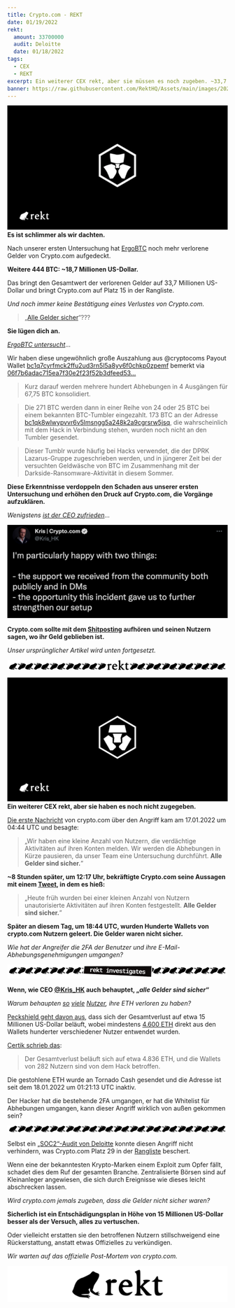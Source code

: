 ```yaml
---
title: Crypto.com - REKT
date: 01/19/2022
rekt:
  amount: 33700000
  audit: Deloitte
  date: 01/18/2022
tags:
  - CEX
  - REKT
excerpt: Ein weiterer CEX rekt, aber sie müssen es noch zugeben. ~33,7 Millionen US-Dollar eingenommen, Hunderte von Benutzern betroffen, und Crypto.com behauptet immer noch, dass „Gelder sicher sind“.
banner: https://raw.githubusercontent.com/RektHQ/Assets/main/images/2022/01/cryptocom-header2.png
---
```

![](https://raw.githubusercontent.com/RektHQ/Assets/main/images/2022/01/cryptocom-header2.png)
**Es ist schlimmer als wir dachten.**

Nach unserer ersten Untersuchung hat [ErgoBTC](https://twitter.com/ErgoBTC/status/1483540849434763264?s=20) noch mehr verlorene Gelder von Crypto.com aufgedeckt.

**Weitere 444 BTC: ~18,7 Millionen US-Dollar.**

Das bringt den Gesamtwert der verlorenen Gelder auf 33,7 Millionen US-Dollar und bringt Crypto.com auf Platz 15 in der Rangliste.

_Und noch immer keine Bestätigung eines Verlustes von Crypto.com._

>„[Alle Gelder sicher](https://twitter.com/cryptocom/status/1482936866001207296?s=20)“???

**Sie lügen dich an.**

[_ErgoBTC untersucht_](https://twitter.com/ErgoBTC/status/1483540849434763264?s=20)...

Wir haben diese ungewöhnlich große Auszahlung aus @cryptocoms Payout Wallet [bc1q7cyrfmck2ffu2ud3rn5l5a8yv6f0chkp0zpemf](https://www.blockchain.com/btc/address/bc1q7cyrfmck2ffu2ud3rn5l5a8yv6f0chkp0zpemf) bemerkt via
[06f7b6adac715ea7f30e2f23f52b3dfeed53...](https://t.co/D9yITrsei4)

>Kurz darauf werden mehrere hundert Abhebungen in 4 Ausgängen für 67,75 BTC konsolidiert.

>Die 271 BTC werden dann in einer Reihe von 24 oder 25 BTC bei einem bekannten BTC-Tumbler eingezahlt. 173 BTC an der Adresse [bc1qk8wlwypvvr6v5lmsngg5a248k2a9cgrsrw5jsq](https://www.blockchain.com/btc/address/bc1qk8wlwypvvr6v5lmsngg5a248k2a9cgrsrw5jsq), die wahrscheinlich mit dem Hack in Verbindung stehen, wurden noch nicht an den Tumbler gesendet.

>Dieser Tumblr wurde häufig bei Hacks verwendet, die der DPRK Lazarus-Gruppe zugeschrieben werden, und in jüngerer Zeit bei der versuchten Geldwäsche von BTC im Zusammenhang mit der Darkside-Ransomware-Aktivität in diesem Sommer.

**Diese Erkenntnisse verdoppeln den Schaden aus unserer ersten Untersuchung und erhöhen den Druck auf Crypto.com, die Vorgänge aufzuklären.**

_Wenigstens [ist der CEO zufrieden](https://twitter.com/Kris_HK/status/1483277458262859776)..._

![](https://raw.githubusercontent.com/RektHQ/Assets/main/images/2022/01/cryptocom-ceo.png)

**Crypto.com sollte mit dem [Shitposting](https://twitter.com/LoadedLions_CDC/status/1483424355715809281?s=20) aufhören und seinen Nutzern sagen, wo ihr Geld geblieben ist.**

_Unser ursprünglicher Artikel wird unten fortgesetzt._

![](https://raw.githubusercontent.com/RektHQ/Assets/main/images/2021/03/rekt-text-linebreak.png)

![](https://raw.githubusercontent.com/RektHQ/Assets/main/images/2022/01/cryptocom-header.png)
**Ein weiterer CEX rekt, aber sie haben es noch nicht zugegeben.**

[Die erste Nachricht](https://twitter.com/cryptocom/status/1482936866001207296?s=20) von crypto.com über den Angriff kam am 17.01.2022 um 04:44 UTC und besagte:

>„Wir haben eine kleine Anzahl von Nutzern, die verdächtige Aktivitäten auf ihren Konten melden. Wir werden die Abhebungen in Kürze pausieren, da unser Team eine Untersuchung durchführt. **Alle Gelder sind sicher.**”

**~8 Stunden später, um 12:17 Uhr, bekräftigte Crypto.com seine Aussagen mit einem [Tweet](https://twitter.com/cryptocom/status/1483050866894868484?s=20), in dem es hieß:**

>„Heute früh wurden bei einer kleinen Anzahl von Nutzern unautorisierte Aktivitäten auf ihren Konten festgestellt. **Alle Gelder sind sicher.**”

**Später an diesem Tag, um 18:44 UTC, wurden Hunderte Wallets von crypto.com Nutzern geleert. Die Gelder waren nicht sicher.**

_Wie hat der Angreifer die 2FA der Benutzer und ihre E-Mail-Abhebungsgenehmigungen umgangen?_

![](https://raw.githubusercontent.com/RektHQ/Assets/main/images/2021/09/rekt-investigates-linebreak.png)

**Wenn, wie CEO [@Kris_HK](https://twitter.com/Kris_HK/status/1483277350683185155?s=20) auch behauptet, „_alle Gelder sind sicher_“**

_Warum behaupten [so](https://twitter.com/CarlosJRegueir1/status/1483043157130547202?s=20) [viele](https://twitter.com/dogeofficialceo/status/1482977646116016130?s=20) [Nutzer](https://twitter.com/AlohanCharles/status/1483343632312774657?s=20), ihre ETH verloren zu haben?_

[Peckshield geht davon aus](https://twitter.com/peckshield/status/1483246262371557378?s=20), dass sich der Gesamtverlust auf etwa 15 Millionen US-Dollar beläuft, wobei mindestens [4.600 ETH](https://etherscan.io/address/0x6e1218c55f1acb588fc5e55b721f1183d7d29d3d) direkt aus den Wallets hunderter verschiedener Nutzer entwendet wurden.

[Certik schrieb das](https://twitter.com/certikorg/status/1483271631321583616?s=20):

>Der Gesamtverlust beläuft sich auf etwa 4.836 ETH, und die Wallets von 282 Nutzern sind von dem Hack betroffen.

Die gestohlene ETH wurde an Tornado Cash gesendet und die Adresse ist seit dem 18.01.2022 um 01:21:13 UTC inaktiv.

Der Hacker hat die bestehende 2FA umgangen, er hat die Whitelist für Abhebungen umgangen, kann dieser Angriff wirklich von außen gekommen sein?

![](https://raw.githubusercontent.com/RektHQ/Assets/main/images/2021/03/rekt-linebreak.png) 

Selbst ein [„SOC2“-Audit von Deloitte](https://blog.crypto.com/crypto-com-the-most-secure-application-worldwide-adds-soc-2-compliance/) konnte diesen Angriff nicht verhindern, was Crypto.com Platz 29 in der [Rangliste](https://rekt.news/leaderboard/) beschert.

Wenn eine der bekanntesten Krypto-Marken einem Exploit zum Opfer fällt, schadet dies dem Ruf der gesamten Branche. Zentralisierte Börsen sind auf Kleinanleger angewiesen, die sich durch Ereignisse wie dieses leicht abschrecken lassen.

_Wird crypto.com jemals zugeben, dass die Gelder nicht sicher waren?_

**Sicherlich ist ein Entschädigungsplan in Höhe von 15 Millionen US-Dollar besser als der Versuch, alles zu vertuschen.**

Oder vielleicht erstatten sie den betroffenen Nutzern stillschweigend eine Rückerstattung, anstatt etwas Offizielles zu verkündigen.

_Wir warten auf das offizielle Post-Mortem von crypto.com._

![](https://raw.githubusercontent.com/RektHQ/Assets/main/images/2021/08/rekt-outline-conc.png)



